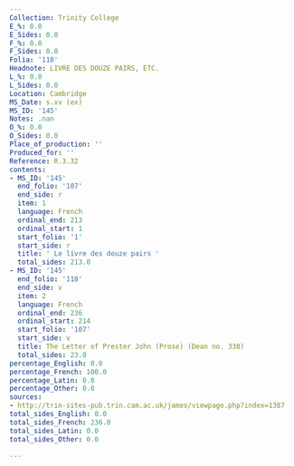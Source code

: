 ```yaml
---
Collection: Trinity College
E_%: 0.0
E_Sides: 0.0
F_%: 0.0
F_Sides: 0.0
Folia: '118'
Headnote: LIVRE DES DOUZE PAIRS, ETC.
L_%: 0.0
L_Sides: 0.0
Location: Cambridge
MS_Date: s.xv (ex)
MS_ID: '145'
Notes: .nan
O_%: 0.0
O_Sides: 0.0
Place_of_production: ''
Produced_for: ''
Reference: R.3.32
contents:
- MS_ID: '145'
  end_folio: '107'
  end_side: r
  item: 1
  language: French
  ordinal_end: 213
  ordinal_start: 1
  start_folio: '1'
  start_side: r
  title: ' Le livre des douze pairs '
  total_sides: 213.0
- MS_ID: '145'
  end_folio: '118'
  end_side: v
  item: 2
  language: French
  ordinal_end: 236
  ordinal_start: 214
  start_folio: '107'
  start_side: v
  title: The Letter of Prester John (Prose) (Dean no. 338)
  total_sides: 23.0
percentage_English: 0.0
percentage_French: 100.0
percentage_Latin: 0.0
percentage_Other: 0.0
sources:
- http://trin-sites-pub.trin.cam.ac.uk/james/viewpage.php?index=1387
total_sides_English: 0.0
total_sides_French: 236.0
total_sides_Latin: 0.0
total_sides_Other: 0.0

---
```

